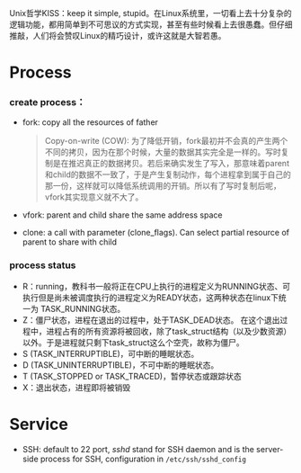 Unix哲学KISS：keep it simple, stupid。在Linux系统里，一切看上去十分复杂的逻辑功能，都用简单到不可思议的方式实现，甚至有些时候看上去很愚蠢。但仔细推敲，人们将会赞叹Linux的精巧设计，或许这就是大智若愚。




# Process

### create process：

- fork: copy all the resources of father

  > Copy-on-write (COW): 为了降低开销，fork最初并不会真的产生两个不同的拷贝，因为在那个时候，大量的数据其实完全是一样的。写时复制是在推迟真正的数据拷贝。若后来确实发生了写入，那意味着parent和child的数据不一致了，于是产生复制动作，每个进程拿到属于自己的那一份，这样就可以降低系统调用的开销。所以有了写时复制后呢，vfork其实现意义就不大了。 

- vfork: parent and child share the same address space

- clone: a call with parameter (clone_flags). Can select partial resource of parent to share with child

### process status

- R：running，教科书一般将正在CPU上执行的进程定义为RUNNING状态、可执行但是尚未被调度执行的进程定义为READY状态，这两种状态在linux下统一为 TASK_RUNNING状态。
- Z：僵尸状态，进程在退出的过程中，处于TASK_DEAD状态。 在这个退出过程中，进程占有的所有资源将被回收，除了task_struct结构（以及少数资源）以外。于是进程就只剩下task_struct这么个空壳，故称为僵尸。
- S (TASK_INTERRUPTIBLE)，可中断的睡眠状态。
- D (TASK_UNINTERRUPTIBLE)，不可中断的睡眠状态。
- T (TASK_STOPPED or TASK_TRACED)，暂停状态或跟踪状态
- X：退出状态，进程即将被销毁



# Service

- SSH: default to 22 port, *sshd* stand for SSH daemon and is the server-side process for SSH, configuration in `/etc/ssh/sshd_config`
